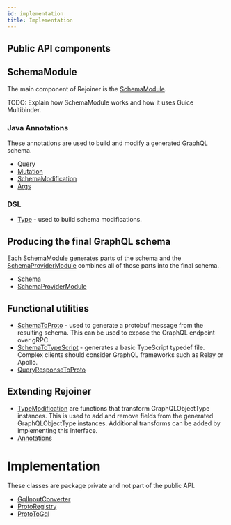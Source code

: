 ```yaml
---
id: implementation
title: Implementation
---
```


## Public API components

## SchemaModule
The main component of Rejoiner is the [SchemaModule](https://github.com/google/rejoiner/tree/master/rejoiner/src/main/java/com/google/api/graphql/rejoiner/SchemaModule.java).

TODO: Explain how SchemaModule works and how it uses Guice Multibinder.

### Java Annotations
These annotations are used to build and modify a generated GraphQL schema.
 - [Query](https://github.com/google/rejoiner/tree/master/rejoiner/src/main/java/com/google/api/graphql/rejoiner/Query.java)
 - [Mutation](https://github.com/google/rejoiner/tree/master/rejoiner/src/main/java/com/google/api/graphql/rejoiner/Mutation.java)
 - [SchemaModification](https://github.com/google/rejoiner/tree/master/rejoiner/src/main/java/com/google/api/graphql/rejoiner/SchemaModification.java)
 - [Args](https://github.com/google/rejoiner/tree/master/rejoiner/src/main/java/com/google/api/graphql/rejoiner/Args.java)

### DSL
 - [Type](https://github.com/google/rejoiner/tree/master/rejoiner/src/main/java/com/google/api/graphql/rejoiner/Type.java) - used to build schema modifications.

## Producing the final GraphQL schema

Each [SchemaModule](https://github.com/google/rejoiner/tree/master/rejoiner/src/main/java/com/google/api/graphql/rejoiner/SchemaModule.java) generates parts of the schema and the [SchemaProviderModule](https://github.com/google/rejoiner/tree/master/rejoiner/src/main/java/com/google/api/graphql/rejoiner/SchemaProviderModule.java) combines all of those parts into the final schema.

 - [Schema](https://github.com/google/rejoiner/tree/master/rejoiner/src/main/java/com/google/api/graphql/rejoiner/Schema.java)
 - [SchemaProviderModule](https://github.com/google/rejoiner/tree/master/rejoiner/src/main/java/com/google/api/graphql/rejoiner/SchemaProviderModule.java)

## Functional utilities

 - [SchemaToProto](https://github.com/google/rejoiner/tree/master/rejoiner/src/main/java/com/google/api/graphql/rejoiner/SchemaToProto.java) - used to generate a protobuf message from the resulting schema. This can be used to expose the GraphQL endpoint over gRPC.
 - [SchemaToTypeScript](https://github.com/google/rejoiner/tree/master/rejoiner/src/main/java/com/google/api/graphql/rejoiner/SchemaToTypeScript.java) - generates a basic TypeScript typedef file. Complex clients should consider GraphQL frameworks such as Relay or Apollo.
- [QueryResponseToProto](https://github.com/google/rejoiner/tree/master/rejoiner/src/main/java/com/google/api/graphql/rejoiner/QueryResponseToProto.java)


## Extending Rejoiner
 - [TypeModification](https://github.com/google/rejoiner/tree/master/rejoiner/src/main/java/com/google/api/graphql/rejoiner/TypeModification.java) are functions that transform GraphQLObjectType instances. This is used to add and remove fields from the generated GraphQLObjectType instances. Additional transforms can be added by implementing this interface.
 - [Annotations](https://github.com/google/rejoiner/tree/master/rejoiner/src/main/java/com/google/api/graphql/rejoiner/Annotations.java)


# Implementation

These classes are package private and not part of the public API.

 - [GqlInputConverter](https://github.com/google/rejoiner/tree/master/rejoiner/src/main/java/com/google/api/graphql/rejoiner/GqlInputConverter.java)
 - [ProtoRegistry](https://github.com/google/rejoiner/tree/master/rejoiner/src/main/java/com/google/api/graphql/rejoiner/ProtoRegistry.java)
 - [ProtoToGql](https://github.com/google/rejoiner/tree/master/rejoiner/src/main/java/com/google/api/graphql/rejoiner/ProtoToGql.java)

